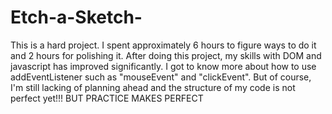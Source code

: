 # Etch-a-Sketch-

This is a hard project. I spent approximately 6 hours to figure ways to do it and 2 hours for polishing it. After doing this project, my skills with DOM and javascript has improved significantly. I got to know more about how to use addEventListener such as "mouseEvent" and "clickEvent". But of course, I'm still lacking of planning ahead and the structure of my code is not perfect yet!!!
BUT PRACTICE MAKES PERFECT
